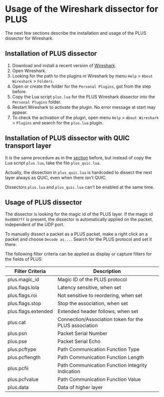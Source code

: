 # Usage of the Wireshark dissector for PLUS
The next few sections describe the installation and usage of the PLUS dissector for Wireshark.

## Installation of PLUS dissector
1. Download and install a recent version of [Wireshark](https://www.wireshark.org).
2. Open Wireshark.
3. Looking for the path to the plugins in Wireshark by menu `Help` > `About Wireshark` > `Folders`.
4. Open or create the folder for the `Personal Plugins`, got from the step before.
5. Copy the Lua script `plus.lua` for the PLUS Wireshark dissector into the `Personal Plugins` folder.
6. Restart Wireshark to activate the plugin. No error message at start may appear.
7. To check the activation of the plugin, open menu `Help` > `About Wireshark` > `Plugins` and search for the `plus.lua` plugin.

## Installation of PLUS dissector with QUIC transport layer
It is the same procedure as in the [section](#installation-of-plus-dissector) before, but instead of copy the Lua script `plus.lua`, take the file `plus_quic.lua`.

Actually, the dissection in `plus_quic.lua` is hardcoded to dissect the next layer always as QUIC, even when there isn't QUIC.

Dissectors `plus.lua` and `plus_quic.lua` can't be enabled at the same time.

## Usage of PLUS dissector
The dissector is looking for the magic id of the PLUS layer. If the magic id `0xd8007ff` is present, the dissector is automatically applied on the packet, independent of the UDP port.

To manually dissect a packet as a PLUS packet, make a right click an a packet and choose `Decode as...`. Search for the PLUS protocol and set it there.

The following filter criteria can be applied as display or capture filters for the fields of PLUS:

Filter Criteria | Description
--- | ---
plus.magic_id | Magic ID of the PLUS protocol
plus.flags.lola | Latency sensitive, when set
plus.flags.roi | Not sensitive to reordering, when set
plus.flags.stop | Stop the association, when set
plus.flags.extended | Extended header follows, when set
plus.cat | Connection/Association token for the PLUS association
plus.psn | Packet Serial Number
plus.pse | Packet Serial Echo
plus.pcftype | Path Communication Function Type
plus.pcflength | Path Communication Function Length
plus.pcfii | Path Communication Function Integrity Indication
plus.pcfvalue | Path Communication Function Value
plus.data | Data of higher layer
